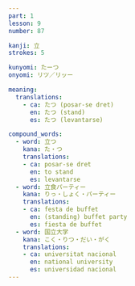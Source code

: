 ```yaml
---
part: 1
lesson: 9
number: 87

kanji: 立
strokes: 5

kunyomi: たーつ
onyomi: リツ／リッー

meaning:
  translations:
    - ca: たつ (posar-se dret)
      en: たつ (stand)
      es: たつ (levantarse)

compound_words:
  - word: 立つ
    kana: た・つ
    translations:
    - ca: posar-se dret
      en: to stand
      es: levantarse
  - word: 立食パーティー
    kana: りっ・しょく・パーティー
    translations:
    - ca: festa de buffet
      en: (standing) buffet party​
      es: fiesta de buffet
  - word: 国立大学
    kana: こく・りつ・だい・がく
    translations:
    - ca: universitat nacional
      en: national university
      es: universidad nacional
---
```

